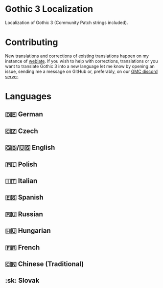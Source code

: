 # Gothic 3 Localization
Localization of Gothic 3 (Community Patch strings included). 

# Contributing
New translations and corrections of existing translations happen on my instance of [weblate](https://weblate.cokoliv.eu/). If you wish to help with corrections, translations or you want to translate Gothic 3 into a new language let me know by opening an issue, sending me a message on GitHub or, preferably, on our [GMC discord server](https://discord.gg/7zjNpVN8H6).

# Languages

## :de: German

## :czech_republic: Czech  

## :uk:/:us: English  

## :poland: Polish  

## :it: Italian  

## :es: Spanish  

## :ru: Russian  

## :hungary: Hungarian   

## :fr: French  

## :cn: Chinese (Traditional)  

## :sk: Slovak  

